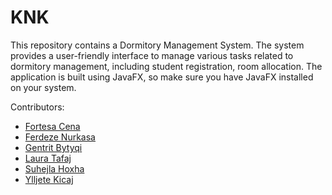 # KNK

This repository contains a Dormitory Management System. The system provides a user-friendly interface to manage various tasks related to dormitory management, including student registration, room allocation.
The application is built using JavaFX, so make sure you have JavaFX installed on your system.

Contributors:

- [Fortesa Cena](https://github.com/fortesacena)
- [Ferdeze Nurkasa](https://github.com/ferdezeNurkasa)
- [Gentrit Bytyqi](https://github.com/Genti1bytyqi)
- [Laura Tafaj](https://github.com/lauratafaj)
- [Suhejla Hoxha](https://github.com/SuhejlaHoxha)
- [Ylljete Kicaj](https://github.com/ylljetakicaj)


